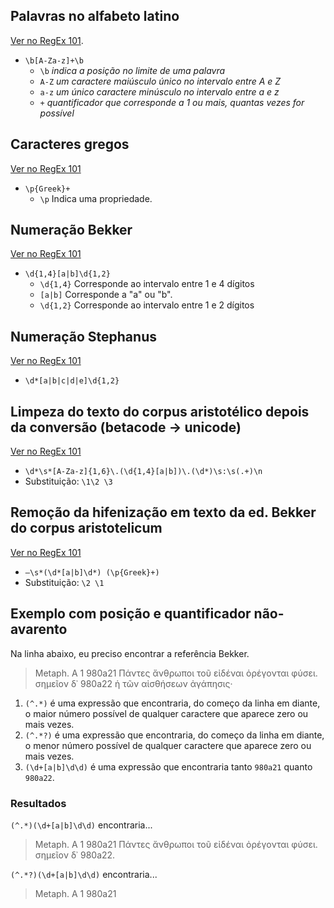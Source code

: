 
## Palavras no alfabeto latino
 [Ver no RegEx 101][1].

- `\b[A-Za-z]+\b`
	* `\b` *indica a posição no limite de uma palavra*
	* `A-Z` *um caractere maiúsculo único no intervalo entre A e Z*
	* `a-z` *um único caractere minúsculo no intervalo entre a e z*
	* `+` *quantificador que corresponde a 1 ou mais, quantas vezes for possível*

## Caracteres gregos  
[Ver no RegEx 101][2]

- `\p{Greek}+`
	* `\p`  Indica uma propriedade.

## Numeração Bekker
[Ver no RegEx 101][3]

- `\d{1,4}[a|b]\d{1,2}`
	* `\d{1,4}` Corresponde ao intervalo entre 1 e 4 dígitos
	* `[a|b]` Corresponde a "a" ou "b".
	* `\d{1,2}` Corresponde ao intervalo entre 1 e 2 dígitos

## Numeração Stephanus
[Ver no RegEx 101][4]

- `\d*[a|b|c|d|e]\d{1,2}`


## Limpeza do texto do corpus aristotélico depois da conversão (betacode → unicode)
[Ver no RegEx 101][5]

- `\d*\s*[A-Za-z]{1,6}\.(\d{1,4}[a|b])\.(\d*)\s:\s(.+)\n`
- Substituição: `\1\2 \3`

## Remoção da hifenização em texto da ed. Bekker do corpus aristotelicum
[Ver no RegEx 101][6]

- `–\s*(\d*[a|b]\d*) (\p{Greek}+)`
- Substituição: `\2 \1`


## Exemplo com posição e quantificador não-avarento
Na linha abaixo, eu preciso encontrar a referência Bekker.

> Metaph. A 1 980a21 Πάντες ἄνθρωποι τοῦ εἰδέναι ὀρέγονται φύσει. σημεῖον δ᾽ 980a22 ἡ τῶν αἰσθήσεων ἀγάπησις·

1. `(^.*)` é uma expressão que encontraria, do começo da linha em diante, o maior número possível de qualquer caractere que aparece zero ou mais vezes.  
2. `(^.*?)` é uma expressão que encontraria, do começo da linha em diante, o menor número possível de qualquer caractere que aparece zero ou mais vezes.
3. `(\d+[a|b]\d\d)` é uma expressão que encontraria tanto `980a21` quanto `980a22`.  

### Resultados

`(^.*)(\d+[a|b]\d\d)` encontraria...  

> Metaph. A 1 980a21 Πάντες ἄνθρωποι τοῦ εἰδέναι ὀρέγονται φύσει. σημεῖον δ᾽ 980a22.


`(^.*?)(\d+[a|b]\d\d)` encontraria...  

> Metaph. A 1 980a21

[1]:	https://regex101.com/r/Lt2oEq/1
[2]:	https://regex101.com/r/4qEt6k/2
[3]:	https://regex101.com/r/6yLgjG/1
[4]:	https://regex101.com/r/LMbkkI/1
[5]:	https://regex101.com/r/30DtfC/1
[6]:	https://regex101.com/r/6yLgjG/3